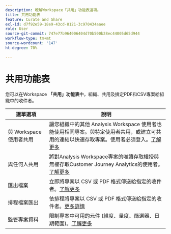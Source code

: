 ```yaml
---
description: 瞭解Workspace「共用」功能表選項。
title: 共用功能表
feature: Curate and Share
exl-id: d7f92e59-18e9-43cd-8121-3c970434aaee
role: User
source-git-commit: 747e77b964006404d70b500b28ec44005d65d944
workflow-type: tm+mt
source-wordcount: '147'
ht-degree: 70%

---
```


# 共用功能表

您可以在Workspace **「共用」功能表**&#x200B;中，組織、共用及排定PDF和CSV專案給組織中的收件者。

| 選單選項 | 說明 |
|---|---|
| 與 Workspace 使用者共用 | 讓您組織中的其他 Analysis Workspace 使用者也能使用相同專案。與特定使用者共用，或建立可共用的連結以快速存取專案。使用者必須登入。[了解更多](/help/analysis-workspace/curate-share/share-projects.md) |
| 與任何人共用 | 將對Analysis Workspace專案的唯讀存取權授與無權存取Customer Journey Analytics的使用者。 [了解更多](/help/analysis-workspace/curate-share/share-projects.md) |
| 匯出檔案 | 立即將專案以 CSV 或 PDF 格式傳送給指定的收件者。[了解更多](/help/analysis-workspace/export/t-schedule-report.md) |
| 排程檔案匯出 | 依排程將專案以 CSV 或 PDF 格式傳送給指定的收件者。[更多詳情](/help/analysis-workspace/export/t-schedule-report.md) |
| 監管專案資料 | 限制專案中可用的元件 (維度、量度、篩選器、日期範圍)。[了解更多](/help/analysis-workspace/curate-share/curate.md) |
